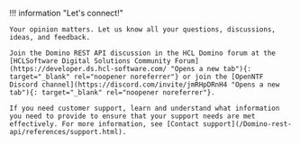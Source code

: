 <!-- prettier-ignore -->
!!! information "Let's connect!"

    Your opinion matters. Let us know all your questions, discussions, ideas, and feedback.

    Join the Domino REST API discussion in the HCL Domino forum at the [HCLSoftware Digital Solutions Community Forum](https://developer.ds.hcl-software.com/ "Opens a new tab"){: target="_blank" rel="noopener noreferrer"} or join the [OpenNTF Discord channel](https://discord.com/invite/jmRHpDRnH4 "Opens a new tab"){: target="_blank" rel="noopener noreferrer"}.

    If you need customer support, learn and understand what information you need to provide to ensure that your support needs are met effectively. For more information, see [Contact support](/Domino-rest-api/references/support.html).
